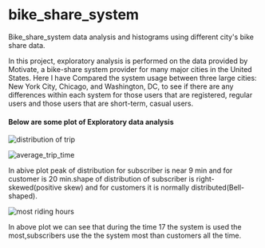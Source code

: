 # bike_share_system

Bike_share_system data analysis and histograms using different city's bike share data.

In this project, exploratory analysis is performed on the data provided by Motivate, a bike-share system provider for many major cities in the United States. Here I have Compared the system usage between three large cities: New York City, Chicago, and Washington, DC, to see if there are any differences within each system for those users that are registered, regular users and those users that are short-term, casual users.

#### Below are some plot of Exploratory data analysis

![distribution of trip](https://user-images.githubusercontent.com/25454660/61454911-ce624c00-a97f-11e9-9a8a-ec927f623573.png)


![average_trip_time](https://user-images.githubusercontent.com/25454660/61454909-cd311f00-a97f-11e9-8b04-155fd31ee68c.png)

In abive plot peak of distribution for subscriber is near 9 min and for customer is 20 min.shape of distribution of subscriber is right-skewed(positive skew) and for customers it is normally distributed(Bell-shaped).


![most riding hours](https://user-images.githubusercontent.com/25454660/61454906-cbfff200-a97f-11e9-89ca-7368c7dba7e0.png)

In above plot we can see that during the time 17 the system is used the most,subscribers use the the system most than customers all the time.
